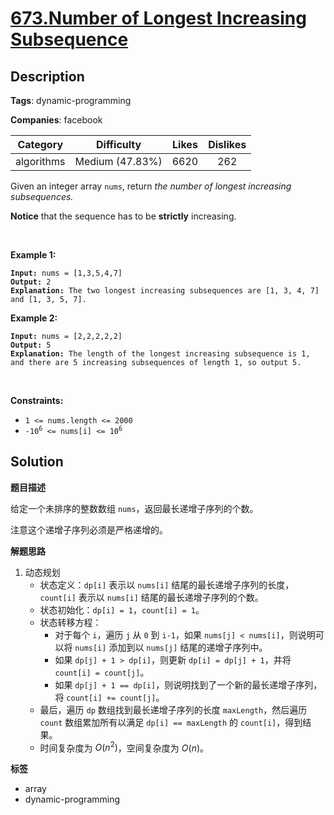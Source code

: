 # [673.Number of Longest Increasing Subsequence](https://leetcode.com/problems/number-of-longest-increasing-subsequence/description/)

## Description

**Tags**: dynamic-programming

**Companies**: facebook

|  Category  |   Difficulty    | Likes | Dislikes |
| :--------: | :-------------: | :---: | :------: |
| algorithms | Medium (47.83%) | 6620  |   262    |

<p>Given an integer array&nbsp;<code>nums</code>, return <em>the number of longest increasing subsequences.</em></p>
<p><strong>Notice</strong> that the sequence has to be <strong>strictly</strong> increasing.</p>
<p>&nbsp;</p>
<p><strong class="example">Example 1:</strong></p>
<pre><code><strong>Input:</strong> nums = [1,3,5,4,7]
<strong>Output:</strong> 2
<strong>Explanation:</strong> The two longest increasing subsequences are [1, 3, 4, 7] and [1, 3, 5, 7].</code></pre>
<p><strong class="example">Example 2:</strong></p>
<pre><code><strong>Input:</strong> nums = [2,2,2,2,2]
<strong>Output:</strong> 5
<strong>Explanation:</strong> The length of the longest increasing subsequence is 1, and there are 5 increasing subsequences of length 1, so output 5.</code></pre>
<p>&nbsp;</p>
<p><strong>Constraints:</strong></p>
<ul>
  <li><code>1 &lt;= nums.length &lt;= 2000</code></li>
  <li><code>-10<sup>6</sup> &lt;= nums[i] &lt;= 10<sup>6</sup></code></li>
</ul>

## Solution

**题目描述**

给定一个未排序的整数数组 `nums`，返回最长递增子序列的个数。

注意这个递增子序列必须是严格递增的。

**解题思路**

1. 动态规划
   - 状态定义：`dp[i]` 表示以 `nums[i]` 结尾的最长递增子序列的长度，`count[i]` 表示以 `nums[i]` 结尾的最长递增子序列的个数。
   - 状态初始化：`dp[i] = 1`，`count[i] = 1`。
   - 状态转移方程：
     - 对于每个 `i`，遍历 `j` 从 `0` 到 `i-1`，如果 `nums[j] < nums[i]`，则说明可以将 `nums[i]` 添加到以 `nums[j]` 结尾的递增子序列中。
     - 如果 `dp[j] + 1 > dp[i]`，则更新 `dp[i] = dp[j] + 1`，并将 `count[i] = count[j]`。
     - 如果 `dp[j] + 1 == dp[i]`，则说明找到了一个新的最长递增子序列，将 `count[i] += count[j]`。
   - 最后，遍历 `dp` 数组找到最长递增子序列的长度 `maxLength`，然后遍历 `count` 数组累加所有以满足 `dp[i] == maxLength` 的 `count[i]`，得到结果。
   - 时间复杂度为 $O(n^2)$，空间复杂度为 $O(n)$。

**标签**

- array
- dynamic-programming
